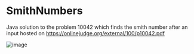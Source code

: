 # SmithNumbers
Java solution to the problem 10042 which finds the smith number after an input hosted on https://onlinejudge.org/external/100/p10042.pdf

![image](https://github.com/JuanPabloSuarezA/JavaPrograms/assets/53151441/2084ef9d-0333-4324-8b13-48451fdb2d51)
